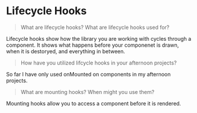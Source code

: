 # Lifecycle Hooks

> What are lifecycle hooks? What are lifecycle hooks used for?

Lifecycle hooks show how the library you are working with cycles through a component. It shows what happens before your componenet is drawn, when it is destoryed, and everything in between. 

> How have you utilized lifcycle hooks in your afternoon projects?

So far I have only used onMounted on components in my afternoon projects.

> What are mounting hooks? When might you use them?

Mounting hooks allow you to access a component before it is rendered.